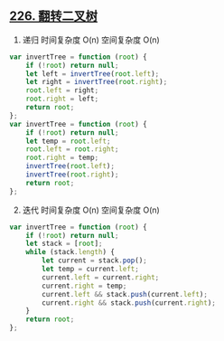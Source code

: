 ## [226. 翻转二叉树](https://leetcode-cn.com/problems/invert-binary-tree/)

1. 递归 时间复杂度 O(n) 空间复杂度 O(n)

```js
var invertTree = function (root) {
    if (!root) return null;
    let left = invertTree(root.left);
    let right = invertTree(root.right);
    root.left = right;
    root.right = left;
    return root;
};
var invertTree = function (root) {
    if (!root) return null;
    let temp = root.left;
    root.left = root.right;
    root.right = temp;
    invertTree(root.left);
    invertTree(root.right);
    return root;
};
```

2. 迭代 时间复杂度 O(n) 空间复杂度 O(n)

```js
var invertTree = function (root) {
    if (!root) return null;
    let stack = [root];
    while (stack.length) {
        let current = stack.pop();
        let temp = current.left;
        current.left = current.right;
        current.right = temp;
        current.left && stack.push(current.left);
        current.right && stack.push(current.right);
    }
    return root;
};
```
